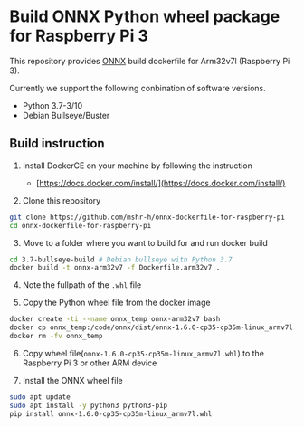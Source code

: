 # Build ONNX Python wheel package for Raspberry Pi 3

This repository provides [ONNX](https://github.com/onnx/onnx) build dockerfile for Arm32v7l (Raspberry Pi 3).

Currently we support the following conbination of software versions.

- Python 3.7-3/10
- Debian Bullseye/Buster

## Build instruction

1. Install DockerCE on your machine by following the instruction
    - [https://docs.docker.com/install/](https://docs.docker.com/install/)

2. Clone this repository

```sh
git clone https://github.com/mshr-h/onnx-dockerfile-for-raspberry-pi
cd onnx-dockerfile-for-raspberry-pi
```

3. Move to a folder where you want to build for and run docker build

```sh
cd 3.7-bullseye-build # Debian bullseye with Python 3.7
docker build -t onnx-arm32v7 -f Dockerfile.arm32v7 .
```

4. Note the fullpath of the `.whl` file

5. Copy the Python wheel file from the docker image

```sh
docker create -ti --name onnx_temp onnx-arm32v7 bash
docker cp onnx_temp:/code/onnx/dist/onnx-1.6.0-cp35-cp35m-linux_armv7l.whl .
docker rm -fv onnx_temp
```

6. Copy wheel file(`onnx-1.6.0-cp35-cp35m-linux_armv7l.whl`) to the Raspberry Pi 3 or other ARM device

7. Install the ONNX wheel file

```sh
sudo apt update
sudo apt install -y python3 python3-pip
pip install onnx-1.6.0-cp35-cp35m-linux_armv7l.whl
```

